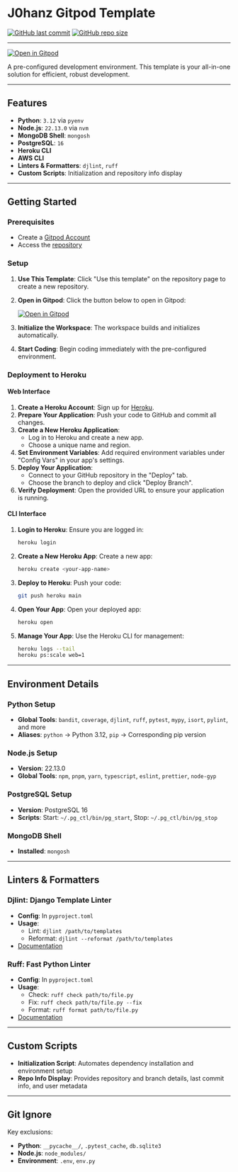 # J0hanz Gitpod Template

[![GitHub last commit](https://img.shields.io/github/last-commit/j0hanz/j0hanz-gitpod-template)](https://github.com/j0hanz/j0hanz-gitpod-template/commits/main) [![GitHub repo size](https://img.shields.io/github/repo-size/j0hanz/j0hanz-gitpod-template)](https://github.com/j0hanz/j0hanz-gitpod-template)

---

[![Open in Gitpod](https://gitpod.io/button/open-in-gitpod.svg)](https://gitpod.io/#https://github.com/j0hanz/j0hanz-gitpod-template)

A pre-configured development environment. This template is your all-in-one solution for efficient, robust development.

---

## Features

- **Python**: `3.12` via `pyenv`
- **Node.js**: `22.13.0` via `nvm`
- **MongoDB Shell**: `mongosh`
- **PostgreSQL**: `16`
- **Heroku CLI**
- **AWS CLI**
- **Linters & Formatters**: `djlint`, `ruff`
- **Custom Scripts**: Initialization and repository info display

---

## Getting Started

### Prerequisites

- Create a [Gitpod Account](https://www.gitpod.io/)
- Access the [repository](https://github.com/j0hanz/j0hanz-gitpod-template)

### Setup

1. **Use This Template**: Click "Use this template" on the repository page to create a new repository.
2. **Open in Gitpod**: Click the button below to open in Gitpod:

   [![Open in Gitpod](https://gitpod.io/button/open-in-gitpod.svg)](https://gitpod.io/#https://github.com/j0hanz/j0hanz-gitpod-template)

3. **Initialize the Workspace**: The workspace builds and initializes automatically.
4. **Start Coding**: Begin coding immediately with the pre-configured environment.

### Deployment to Heroku

#### Web Interface

1. **Create a Heroku Account**: Sign up for [Heroku](https://signup.heroku.com/).
2. **Prepare Your Application**: Push your code to GitHub and commit all changes.
3. **Create a New Heroku Application**:
   - Log in to Heroku and create a new app.
   - Choose a unique name and region.
4. **Set Environment Variables**: Add required environment variables under "Config Vars" in your app's settings.
5. **Deploy Your Application**:
   - Connect to your GitHub repository in the "Deploy" tab.
   - Choose the branch to deploy and click "Deploy Branch".
6. **Verify Deployment**: Open the provided URL to ensure your application is running.

#### CLI Interface

1. **Login to Heroku**: Ensure you are logged in:

   ```sh
   heroku login
   ```

2. **Create a New Heroku App**: Create a new app:

   ```sh
   heroku create <your-app-name>
   ```

3. **Deploy to Heroku**: Push your code:

   ```sh
   git push heroku main
   ```

4. **Open Your App**: Open your deployed app:

   ```sh
   heroku open
   ```

5. **Manage Your App**: Use the Heroku CLI for management:

   ```sh
   heroku logs --tail
   heroku ps:scale web=1
   ```

---

## Environment Details

### Python Setup

- **Global Tools**: `bandit`, `coverage`, `djlint`, `ruff`, `pytest`, `mypy`, `isort`, `pylint`, and more
- **Aliases**: `python` → Python 3.12, `pip` → Corresponding pip version

### Node.js Setup

- **Version**: 22.13.0
- **Global Tools**: `npm`, `pnpm`, `yarn`, `typescript`, `eslint`, `prettier`, `node-gyp`

### PostgreSQL Setup

- **Version**: PostgreSQL 16
- **Scripts**: Start: `~/.pg_ctl/bin/pg_start`, Stop: `~/.pg_ctl/bin/pg_stop`

### MongoDB Shell

- **Installed**: `mongosh`

---

## Linters & Formatters

### **Djlint**: Django Template Linter

- **Config**: In `pyproject.toml`
- **Usage**:
  - Lint: `djlint /path/to/templates`
  - Reformat: `djlint --reformat /path/to/templates`
- [Documentation](https://www.djlint.com/docs/getting-started/)

### **Ruff**: Fast Python Linter

- **Config**: In `pyproject.toml`
- **Usage**:
  - Check: `ruff check path/to/file.py`
  - Fix: `ruff check path/to/file.py --fix`
  - Format: `ruff format path/to/file.py`
- [Documentation](https://docs.astral.sh/ruff/)

---

## Custom Scripts

- **Initialization Script**: Automates dependency installation and environment setup
- **Repo Info Display**: Provides repository and branch details, last commit info, and user metadata

---

## Git Ignore

Key exclusions:

- **Python**: `__pycache__/`, `.pytest_cache`, `db.sqlite3`
- **Node.js**: `node_modules/`
- **Environment**: `.env`, `env.py`
